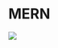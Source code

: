 # MERN

[![](https://i2.hdslb.com/bfs/archive/d723d23e497f9a637175cb199e4eaa507b743ca2.jpg)](https://player.bilibili.com/player.html?isOutside=true&aid=114129041888503&bvid=BV1LcRxY6EFM&cid=28769190799&p=1)